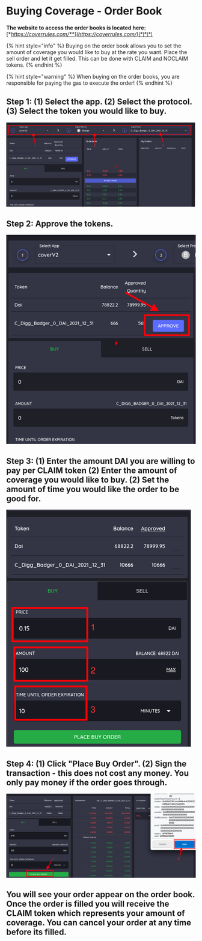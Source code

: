 # Buying Coverage - Order Book

**The website to access the order books is located here:** [**https://coverrules.com/**](https://coverrules.com/)\*\*\*\*

{% hint style="info" %}
Buying on the order book allows you to set the amount of coverage you would like to buy at the rate you want. Place the sell order and let it get filled. This can be done with CLAIM and NOCLAIM tokens. 
{% endhint %}

{% hint style="warning" %}
When buying on the order books, you are responsible for paying the gas to execute the order! 
{% endhint %}

##  Step 1: \(1\) Select the app. \(2\) Select the protocol. \(3\) Select the token you would like to buy. 

![](../../.gitbook/assets/screen-shot-2021-04-30-at-11.19.59-pm.png)

## Step 2: Approve the tokens. 

![](../../.gitbook/assets/screen-shot-2021-04-30-at-11.26.36-pm.png)

## Step 3: \(1\) Enter the amount DAI you are willing to pay per CLAIM token \(2\) Enter the amount of coverage you would like to buy. \(2\) Set the amount of time you would like the order to be good for. 

![](../../.gitbook/assets/screen-shot-2021-05-01-at-12.12.13-am.png)

## Step 4: \(1\) Click "Place Buy Order". \(2\) Sign the transaction - this does not cost any money. You only pay money if the order goes through.

![](../../.gitbook/assets/screen-shot-2021-05-01-at-12.17.04-am.png)



## You will see your order appear on the order book. Once the order is filled you will receive the CLAIM token which represents your amount of coverage. You can cancel your order at any time before its filled. 







